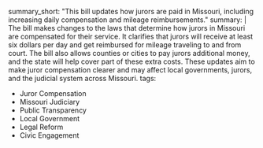 summary_short: "This bill updates how jurors are paid in Missouri, including increasing daily compensation and mileage reimbursements."
summary: |
  The bill makes changes to the laws that determine how jurors in Missouri are compensated for their service. It clarifies that jurors will receive at least six dollars per day and get reimbursed for mileage traveling to and from court. The bill also allows counties or cities to pay jurors additional money, and the state will help cover part of these extra costs. These updates aim to make juror compensation clearer and may affect local governments, jurors, and the judicial system across Missouri.
tags:
  - Juror Compensation
  - Missouri Judiciary
  - Public Transparency
  - Local Government
  - Legal Reform
  - Civic Engagement
